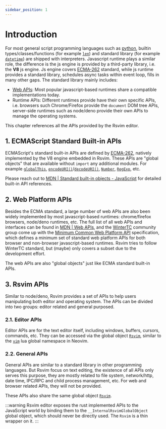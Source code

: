 ```yaml
---
sidebar_position: 1
---
```


# Introduction

For most general script programming languages such as [python](https://www.python.org/), builtin types/classes/functions (for example [`len`](https://docs.python.org/3/library/functions.html#len)) and standard library (for example [`datetime`](https://docs.python.org/3/library/datetime.html#module-datetime)) are shipped with interpreters. Javascript runtime plays a similar role, the difference is the js engine is provided by a third-party library, i.e. the **V8** js engine. Js engine covers [ECMA-262](https://ecma-international.org/publications-and-standards/standards/ecma-262/) standard, while js runtime provides a standard library, schedules async tasks within event loop, fills in many other gaps. The standard library mainly includes:

- [Web APIs](https://developer.mozilla.org/en-US/docs/Web/API): Most popular javascript-based runtimes share a compatible implementations today.
- Runtime APIs: Different runtimes provide have their own specific APIs, i.e. browsers such Chrome/Firefox provide the `document` DOM tree APIs, server-side runtimes such as node/deno provide their own APIs to manage the operating systems.

This chapter references all the APIs provided by the Rsvim editor.

## 1. ECMAScript Standard Built-in APIs

ECMAScript's standard built-in APIs are defined by [ECMA-262](https://ecma-international.org/publications-and-standards/standards/ecma-262/), natively implemented by the V8 engine embedded in Rsvim. These APIs are "global objects" that are available without `import` any additional modules. For example [`globalThis`](https://developer.mozilla.org/en-US/docs/Web/JavaScript/Reference/Global_Objects/globalThis), [`encodeURI()`](https://developer.mozilla.org/en-US/docs/Web/JavaScript/Reference/Global_Objects/encodeURI)/[`decodeURI()`](https://developer.mozilla.org/en-US/docs/Web/JavaScript/Reference/Global_Objects/decodeURI), [`Number`](https://developer.mozilla.org/en-US/docs/Web/JavaScript/Reference/Global_Objects/Number), [`RegExp`](https://developer.mozilla.org/en-US/docs/Web/JavaScript/Reference/Global_Objects/RegExp), etc.

Please reach out to [MDN | Standard built-in objects - JavaScript](https://developer.mozilla.org/en-US/docs/Web/JavaScript/Reference/Global_Objects) for detailed built-in API references.

## 2. Web Platform APIs

Besides the ECMA standard, a large number of web APIs are also been widely implemented by most javascript-based runtimes: chrome/firefox browsers, node/deno runtimes, etc. The full list of all web APIs and interfaces can be found in [MDN | Web APIs](https://developer.mozilla.org/en-US/docs/Web/API), and the [WinterTC](https://wintertc.org/) community group come up with the [Minimum Common Web Platform API](https://min-common-api.proposal.wintertc.org/) specification, which defines a minimum set of standard web platform APIs for both browser and non-browser javascript-based runtimes. Rsvim tries to follow WinterTC standard, but (maybe) only covers a subset due to the development effort.

The web APIs are also "global objects" just like ECMA standard built-in APIs.

## 3. Rsvim APIs

Similar to node/deno, Rsvim provides a set of APIs to help users manipulating both editor and operating system. The APIs can be divided into two groups: editor related and general purposed.

### 2.1. Editor APIs

Editor APIs are for the text editor itself, including windows, buffers, cursors, commands, etc. They can be accessed via the global object [`Rsvim`](rsvim/interfaces/Rsvim), similar to the [`vim`](https://neovim.io/doc/user/lua.html#Lua) lua global namespace in Neovim.

### 2.2. General APIs

General APIs are similar to a standard library in other programming languages. But Rsvim focus on text editing, the existence of all APIs only serves this purpose, they are mostly related to file system, network/http, date time, IPC/RPC and child process management, etc. For web and browser related APIs, they will not be provided.

These APIs also share the same global object [`Rsvim`](rsvim/interfaces/Rsvim).

:::warning
Rsvim editor exposes the rust implemented APIs to the JavaScript world by binding them to the `__InternalRsvimGlobalObject` global object, which should never be directly used. The `Rsvim` is a thin wrapper on it.
:::
